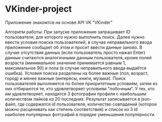 # VKinder-project

Приложение знакомтсв на основе API VK "VKinder"

Алгоритм работы:
При запуске приложение запрашивает ID пользователя, для которого нужно выполнить поиск. Далее нужно ввести условия поиска пользователей, в
случае неправильного ввода приложение сообщает об этом и просит ввести данные заново. В случае отсутствия данных (если пользователь просто
нажал Enter) данные считаются аналогичными данным пользователя, кроме полей возраста (минимальное значение принимается равным 1,
максимальное 90) и пола (в случае неправильного ввода выдаётся ошибка). Условия поиска разделены на более важные (пол, возраст, город) и
менее важные (интересы, книги, музыка). Поиск пользователей выполняется по более приоритетным условиям, затем из них отбираются те, кто
удовлетворяет условиям "побочным". У тех, кто им удовлетворяет, находятся 3 фотографии профиля с наибольшим количеством лайков из 20
последних. Результат записывается в json-файл, где содержатся id пользователя, количество совпадений (которое можно расценивать как 
степень соответствия) и список из 3 id наиболее популярных фотграфий в порядке уменьшения популярности.
